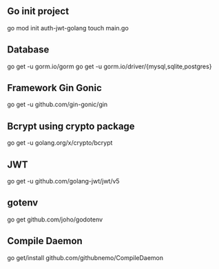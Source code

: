 ## Go init project

go mod init auth-jwt-golang
touch main.go

## Database

go get -u gorm.io/gorm
go get -u gorm.io/driver/{mysql,sqlite,postgres}

## Framework Gin Gonic

go get -u github.com/gin-gonic/gin

## Bcrypt using crypto package

go get -u golang.org/x/crypto/bcrypt

## JWT

go get -u github.com/golang-jwt/jwt/v5

## gotenv

go get github.com/joho/godotenv

## Compile Daemon

go get/install github.com/githubnemo/CompileDaemon
